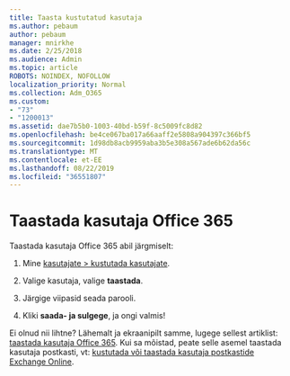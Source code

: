 ```yaml
---
title: Taasta kustutatud kasutaja
ms.author: pebaum
author: pebaum
manager: mnirkhe
ms.date: 2/25/2018
ms.audience: Admin
ms.topic: article
ROBOTS: NOINDEX, NOFOLLOW
localization_priority: Normal
ms.collection: Adm_O365
ms.custom:
- "73"
- "1200013"
ms.assetid: dae7b5b0-1003-40bd-b59f-8c5009fc8d82
ms.openlocfilehash: be4ce067ba017a66aaff2e5808a904397c366bf5
ms.sourcegitcommit: 1d98db8acb9959aba3b5e308a567ade6b62da56c
ms.translationtype: MT
ms.contentlocale: et-EE
ms.lasthandoff: 08/22/2019
ms.locfileid: "36551807"
---
```

# <a name="restore-a-user-in-office-365"></a>Taastada kasutaja Office 365

Taastada kasutaja Office 365 abil järgmiselt:
  
1. Mine [kasutajate \> kustutada kasutajate](https://admin.microsoft.com/adminportal/home#/deletedusers).

2. Valige kasutaja, valige **taastada**.

3. Järgige viipasid seada parooli.

4. Kliki **saada- ja sulgege**, ja ongi valmis!

Ei olnud nii lihtne? Lähemalt ja ekraanipilt samme, lugege sellest artiklist: [taastada kasutaja Office 365](https://support.office.com/article/2c261e42-5dd1-48b0-845f-2a016d29cfc1.aspx). Kui sa mõistad, peate selle asemel taastada kasutaja postkasti, vt: [kustutada või taastada kasutaja postkastide Exchange Online](https://docs.microsoft.com/exchange/recipients-in-exchange-online/delete-or-restore-mailboxes).